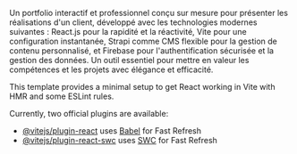 Un portfolio interactif et professionnel conçu sur mesure pour présenter les réalisations d'un client, développé avec les technologies modernes suivantes : React.js pour la rapidité et la réactivité, Vite pour une configuration instantanée, Strapi comme CMS flexible pour la gestion de contenu personnalisé, et Firebase pour l'authentification sécurisée et la gestion des données. Un outil essentiel pour mettre en valeur les compétences et les projets avec élégance et efficacité.

This template provides a minimal setup to get React working in Vite with HMR and some ESLint rules.

Currently, two official plugins are available:

- [@vitejs/plugin-react](https://github.com/vitejs/vite-plugin-react/blob/main/packages/plugin-react/README.md) uses [Babel](https://babeljs.io/) for Fast Refresh
- [@vitejs/plugin-react-swc](https://github.com/vitejs/vite-plugin-react-swc) uses [SWC](https://swc.rs/) for Fast Refresh
